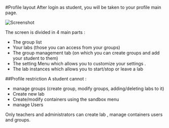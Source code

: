 #Profile layout
After login as student, you will be taken to your profile main page.

![Screenshot](/images/Students/Students_Front.png)

The screen is divided in 4 main parts :

* The group list
* Your labs (those you can access from your groups)
* The group management tab (on which you can create groups and add your student to them)
* The setting Menu which allows you to customize your settings .
* The lab instances which allows you to start/stop or leave a lab

##Profile restriction
A student cannot :

* manage groups (create group, modify groups, adding/deleting labs to it)
* Create new lab
* Create/modify containers using the sandbox menu
* manage Users 

Only teachers and administrators can create lab , manage containers users and groups.
